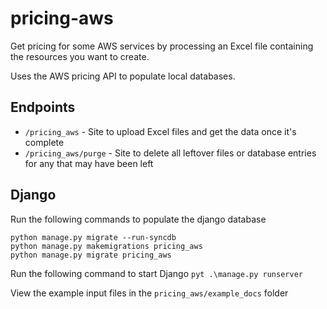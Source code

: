 # pricing-aws
Get pricing for some AWS services by processing an Excel file containing the resources you want to create.

Uses the AWS pricing API to populate local databases.

## Endpoints

* `/pricing_aws` - Site to upload Excel files and get the data once it's complete
* `/pricing_aws/purge` - Site to delete all leftover files or database entries for any that may have been left

## Django
Run the following commands to populate the django database

```
python manage.py migrate --run-syncdb
python manage.py makemigrations pricing_aws
python manage.py migrate pricing_aws
```

Run the following command to start Django
`pyt .\manage.py runserver`

View the example input files in the `pricing_aws/example_docs` folder
